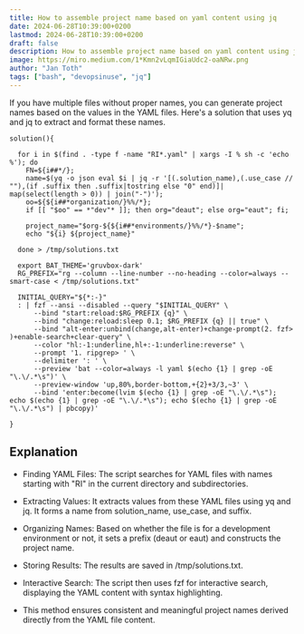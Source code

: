 ```yaml
---
title: How to assemble project name based on yaml content using jq
date: 2024-06-28T10:39:00+0200
lastmod: 2024-06-28T10:39:00+0200
draft: false
description: How to assemble project name based on yaml content using jq
image: https://miro.medium.com/1*Kmn2vLqmIGiaUdc2-oaNRw.png
author: "Jan Toth"
tags: ["bash", "devopsinuse", "jq"]
---
```



If you have multiple files without proper names, you can generate project names based on the values in the YAML files.
Here's a solution that uses yq and jq to extract and format these names.


```
solution(){

  for i in $(find . -type f -name "RI*.yaml" | xargs -I % sh -c 'echo %'); do
    FN=${i##*/};
    name=$(yq -o json eval $i | jq -r '[(.solution_name),(.use_case // ""),(if .suffix then .suffix|tostring else "0" end)]| map(select(length > 0)) | join("-")');
    oo=${${i##*organization/}%%/*};
    if [[ "$oo" == *"dev"* ]]; then org="deaut"; else org="eaut"; fi;

    project_name="$org-${${i##*environments/}%%/*}-$name";
    echo "${i} ${project_name}"

  done > /tmp/solutions.txt

  export BAT_THEME='gruvbox-dark'
  RG_PREFIX="rg --column --line-number --no-heading --color=always --smart-case < /tmp/solutions.txt"

  INITIAL_QUERY="${*:-}"
  : | fzf --ansi --disabled --query "$INITIAL_QUERY" \
      --bind "start:reload:$RG_PREFIX {q}" \
      --bind "change:reload:sleep 0.1; $RG_PREFIX {q} || true" \
      --bind "alt-enter:unbind(change,alt-enter)+change-prompt(2. fzf> )+enable-search+clear-query" \
      --color "hl:-1:underline,hl+:-1:underline:reverse" \
      --prompt '1. ripgrep> ' \
      --delimiter ': ' \
      --preview 'bat --color=always -l yaml $(echo {1} | grep -oE "\.\/.*\s")' \
      --preview-window 'up,80%,border-bottom,+{2}+3/3,~3' \
      --bind 'enter:become(lvim $(echo {1} | grep -oE "\.\/.*\s"); echo $(echo {1} | grep -oE "\.\/.*\s"); echo $(echo {1} | grep -oE "\.\/.*\s") | pbcopy)'

}

```

## Explanation
- Finding YAML Files: The script searches for YAML files with names starting with "RI" in the current directory and subdirectories.
- Extracting Values: It extracts values from these YAML files using yq and jq. It forms a name from solution_name, use_case, and suffix.
- Organizing Names: Based on whether the file is for a development environment or not, it sets a prefix (deaut or eaut) and constructs the project name.
- Storing Results: The results are saved in /tmp/solutions.txt.
- Interactive Search: The script then uses fzf for interactive search, displaying the YAML content with syntax highlighting.

- This method ensures consistent and meaningful project names derived directly from the YAML file content.


